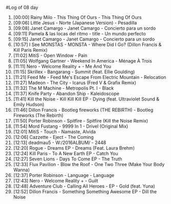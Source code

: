 #Log of 08 day

1. [00:00] Rainy Milo - This Thing Of Ours - This Thing Of Ours
1. [09:06] Little Jesus - Norte (Japanese Version) - Pesadilla
1. [09:08] Janet Camargo - Janet Camargo - Concierto para un sordo
1. [09:11] Pamela & las locas del ritmo - title - Un mundo perfecto
1. [09:15] Janet Camargo - Janet Camargo - Concierto para un sordo
1. [10:57] I See MONSTAS - MONSTA - Where Did I Go? (Dillon Francis & Kill Paris Remix)
1. [11:02] MitiS - Open Window - Pain
1. [11:05] Wolfgang Gartner - Weekend In America - Ménage À Trois
1. [11:11] Nero - Welcome Reality + - Me And You
1. [11:15] Skrillex - Bangarang - Summit (feat. Ellie Goulding)
1. [11:21] Feed Me - Feed Me's Escape From Electric Mountain - Relocation
1. [11:27] Madeon - The City - Icarus (Fred V & Grafix Remix)
1. [11:32] The M Machine - Metropolis Pt. I - Black
1. [11:37] Knife Party - Abandon Ship - Kaleidoscope
1. [11:41] Kill the Noise - Kill Kill Kill EP - Dying (feat. Ultraviolet Sound & Emily Hudson)
1. [11:46] Dillon Francis - Bootleg fireworks (THE REBIRTH) - Bootleg Fireworks (The Rebirth)
1. [11:50] Porter Robinson - Spitfire - Spitfire (Kill the Noise Remix)
1. [11:54] Mord Fustang - 9999 In 1 - Drivel (Original Mix)
1. [12:01] MitiS - Touch - Namaste, Alvida
1. [12:06] Cazzette - Eject - The Coming
1. [12:13] deadmau5 - W:/2016ALBUM/ - 2448
1. [12:20] Rogue - Dreams EP - Dreams (Feat. Laura Brehm)
1. [12:24] Kill Paris - To A New Earth EP - Catch You
1. [12:27] Seven Lions - Days To Come EP - The Truth
1. [12:33] Flux Pavilion - Blow the Roof - One Two Three (Make Your Body Wanna)
1. [12:37] Porter Robinson - Language - Language
1. [12:43] Nero - Welcome Reality + - Guilt
1. [12:48] Adventure Club - Calling All Heroes - EP - Gold (feat. Yuna)
1. [12:52] Dillon Francis - Something Something Awesome EP - Dill the Noise

